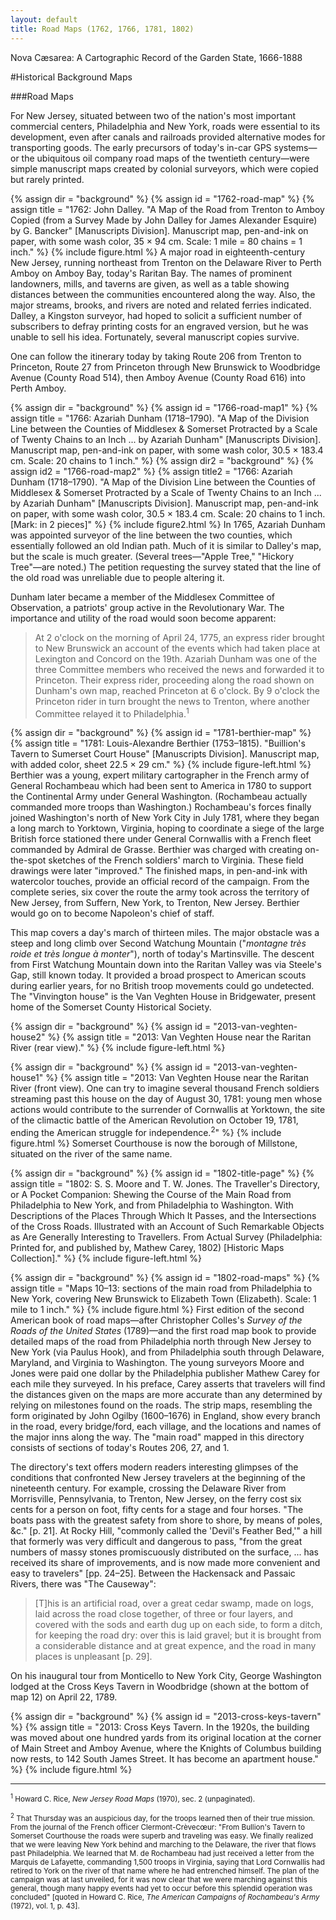 ```yaml
---
layout: default
title: Road Maps (1762, 1766, 1781, 1802)
---
```


<p class="type">Nova Cæsarea: A Cartographic Record of the Garden State, 1666-1888</p>

#Historical Background Maps

###Road Maps

For New Jersey, situated between two of the nation's most important commercial centers, Philadelphia and New York, roads were essential to its development, even after canals and railroads provided alternative modes for transporting goods. The early precursors of today's in-car GPS systems—or the ubiquitous oil company road maps of the twentieth century—were simple manuscript maps created by colonial surveyors, which were copied but rarely printed.

{% assign dir = "background" %}
{% assign id = "1762-road-map" %}
{% assign title = "1762: John Dalley. &quot;A Map of the Road from Trenton to Amboy Copied (from a Survey Made by John Dalley for James Alexander Esquire) by G. Bancker&quot; [Manuscripts Division]. Manuscript map, pen-and-ink on paper, with some wash color, 35 × 94 cm. Scale: 1 mile = 80 chains = 1 inch." %}
{% include figure.html %}
A major road in eighteenth-century New Jersey, running northeast from Trenton on the Delaware River to Perth Amboy on Amboy Bay, today's Raritan Bay. The names of prominent landowners, mills, and taverns are given, as well as a table showing distances between the communities encountered along the way. Also, the major streams, brooks, and rivers are noted and related ferries indicated. Dalley, a Kingston surveyor, had hoped to solicit a sufficient number of subscribers to defray printing costs for an engraved version, but he was unable to sell his idea. Fortunately, several manuscript copies survive.

One can follow the itinerary today by taking Route 206 from Trenton to Princeton, Route 27 from Princeton through New Brunswick to Woodbridge Avenue (County Road 514), then Amboy Avenue (County Road 616) into Perth Amboy.

{% assign dir = "background" %}
{% assign id = "1766-road-map1" %}
{% assign title = "1766: Azariah Dunham (1718–1790). &quot;A Map of the Division Line between the Counties of Middlesex & Somerset Protracted by a Scale of Twenty Chains to an Inch ... by Azariah Dunham&quot; [Manuscripts Division]. Manuscript map, pen-and-ink on paper, with some wash color, 30.5 × 183.4 cm. Scale: 20 chains to 1 inch." %}
{% assign dir2 = "background" %}
{% assign id2 = "1766-road-map2" %}
{% assign title2 = "1766: Azariah Dunham (1718–1790). &quot;A Map of the Division Line between the Counties of Middlesex & Somerset Protracted by a Scale of Twenty Chains to an Inch ... by Azariah Dunham&quot; [Manuscripts Division]. Manuscript map, pen-and-ink on paper, with some wash color, 30.5 × 183.4 cm. Scale: 20 chains to 1 inch. [Mark: in 2 pieces]" %}
{% include figure2.html %}
In 1765, Azariah Dunham was appointed surveyor of the line between the two counties, which essentially followed an old Indian path. Much of it is similar to Dalley's map, but the scale is much greater. (Several trees—"Apple Tree," "Hickory Tree"—are noted.) The petition requesting the survey stated that the line of the old road was unreliable due to people altering it.

Dunham later became a member of the Middlesex Committee of Observation, a patriots' group active in the Revolutionary War. The importance and utility of the road would soon become apparent:

>At 2 o'clock on the morning of April 24, 1775, an express rider brought to New Brunswick an account of the events which had taken place at Lexington and Concord on the 19th. Azariah Dunham was one of the three Committee members who received the news and forwarded it to Princeton. Their express rider, proceeding along the road shown on Dunham's own map, reached Princeton at 6 o'clock. By 9 o'clock the Princeton rider in turn brought the news to Trenton, where another Committee relayed it to Philadelphia.<sup>1</sup>

{% assign dir = "background" %}
{% assign id = "1781-berthier-map" %}
{% assign title = "1781: Louis-Alexandre Berthier (1753–1815). &quot;Buillion's Tavern to Sumerset Court House&quot; [Manuscripts Division]. Manuscript map, with added color, sheet 22.5 × 29 cm." %}
{% include figure-left.html %}
Berthier was a young, expert military cartographer in the French army of General Rochambeau which had been sent to America in 1780 to support the Continental Army under General Washington. (Rochambeau actually commanded more troops than Washington.) Rochambeau's forces finally joined Washington's north of New York City in July 1781, where they began a long march to Yorktown, Virginia, hoping to coordinate a siege of the large British force stationed there under General Cornwallis with a French fleet commanded by Admiral de Grasse. Berthier was charged with creating on-the-spot sketches of the French soldiers' march to Virginia. These field drawings were later "improved." The finished maps, in pen-and-ink with watercolor touches, provide an official record of the campaign. From the complete series, six cover the route the army took across the territory of New Jersey, from Suffern, New York, to Trenton, New Jersey. Berthier would go on to become Napoleon's chief of staff.

This map covers a day's march of thirteen miles. The major obstacle was a steep and long climb over Second Watchung Mountain ("_montagne très roide et très longue à monter_"), north of today's Martinsville. The descent from First Watchung Mountain down into the Raritan Valley was via Steele's Gap, still known today. It provided a broad prospect to American scouts during earlier years, for no British troop movements could go undetected. The "Vinvington house" is the Van Veghten House in Bridgewater, present home of the Somerset County Historical Society.

{% assign dir = "background" %}
{% assign id = "2013-van-veghten-house2" %}
{% assign title = "2013: Van Veghten House near the Raritan River (rear view)." %}
{% include figure-left.html %}

{% assign dir = "background" %}
{% assign id = "2013-van-veghten-house1" %}
{% assign title = "2013: Van Veghten House near the Raritan River (front view). One can try to imagine several thousand French soldiers streaming past this house on the day of August 30, 1781: young men whose actions would contribute to the surrender of Cornwallis at Yorktown, the site of the climactic battle of the American Revolution on October 19, 1781, ending the American struggle for independence.<sup>2</sup>" %}
{% include figure.html %}
Somerset Courthouse is now the borough of Millstone, situated on the river of the same name.

{% assign dir = "background" %}
{% assign id = "1802-title-page" %}
{% assign title = "1802: S. S. Moore and T. W. Jones. The Traveller's Directory, or A Pocket Companion: Shewing the Course of the Main Road from Philadelphia to New York, and from Philadelphia to Washington. With Descriptions of the Places Through Which It Passes, and the Intersections of the Cross Roads. Illustrated with an Account of Such Remarkable Objects as Are Generally Interesting to Travellers. From Actual Survey (Philadelphia: Printed for, and published by, Mathew Carey, 1802) [Historic Maps Collection]." %}
{% include figure-left.html %}

{% assign dir = "background" %}
{% assign id = "1802-road-maps" %}
{% assign title = "Maps 10–13: sections of the main road from Philadelphia to New York, covering New Brunswick to Elizabeth Town (Elizabeth). Scale: 1 mile to 1 inch." %}
{% include figure.html %}
First edition of the second American book of road maps—after Christopher Colles's _Survey of the Roads of the United States_ (1789)—and the first road map book to provide detailed maps of the road from Philadelphia north through New Jersey to New York (via Paulus Hook), and from Philadelphia south through Delaware, Maryland, and Virginia to Washington. The young surveyors Moore and Jones were paid one dollar by the Philadelphia publisher Mathew Carey for each mile they surveyed. In his preface, Carey asserts that travelers will find the distances given on the maps are more accurate than any determined by relying on milestones found on the roads. The strip maps, resembling the form originated by John Ogilby (1600–1676) in England, show every branch in the road, every bridge/ford, each village, and the locations and names of the major inns along the way. The "main road" mapped in this directory consists of sections of today's Routes 206, 27, and 1.

The directory's text offers modern readers interesting glimpses of the conditions that confronted New Jersey travelers at the beginning of the nineteenth century. For example, crossing the Delaware River from Morrisville, Pennsylvania, to Trenton, New Jersey, on the ferry cost six cents for a person on foot, fifty cents for a stage and four horses. "The boats pass with the greatest safety from shore to shore, by means of poles, &c." [p. 21]. At Rocky Hill, "commonly called the 'Devil's Feather Bed,'" a hill that formerly was very difficult and dangerous to pass, "from the great numbers of massy stones promiscuously distributed on the surface, ... has received its share of improvements, and is now made more convenient and easy to travelers" [pp. 24–25]. Between the Hackensack and Passaic Rivers, there was "The Causeway":

>[T]his is an artificial road, over a great cedar swamp, made on logs, laid across the road close together, of three or four layers, and covered with the sods and earth dug up on each side, to form a ditch, for keeping the road dry: over this is laid gravel; but it is brought from a considerable distance and at great expence, and the road in many places is unpleasant [p. 29].

On his inaugural tour from Monticello to New York City, George Washington lodged at the Cross Keys Tavern in Woodbridge (shown at the bottom of map 12) on April 22, 1789.

{% assign dir = "background" %}
{% assign id = "2013-cross-keys-tavern" %}
{% assign title = "2013: Cross Keys Tavern. In the 1920s, the building was moved about one hundred yards from its original location at the corner of Main Street and Amboy Avenue, where the Knights of Columbus building now rests, to 142 South James Street. It has become an apartment house." %}
{% include figure.html %}

---

<small><sup>1</sup> Howard C. Rice, _New Jersey Road Maps_ (1970), sec. 2 (unpaginated).</small>

<small><sup>2</sup> That Thursday was an auspicious day, for the troops learned then of their true mission. From the journal of the French officer Clermont-Crèvecœur: "From Bullion's Tavern to Somerset Courthouse the roads were superb and traveling was easy. We finally realized that we were leaving New York behind and marching to the Delaware, the river that flows past Philadelphia. We learned that M. de Rochambeau had just received a letter from the Marquis de Lafayette, commanding 1,500 troops in Virginia, saying that Lord Cornwallis had retired to York on the river of that name where he had entrenched himself. The plan of the campaign was at last unveiled, for it was now clear that we were marching against this general, though many happy events had yet to occur before this splendid operation was concluded" [quoted in Howard C. Rice, _The American Campaigns of Rochambeau's Army_ (1972), vol. 1, p. 43].</small>